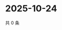 # 2025-10-24

共 0 条

<!-- BEGIN ZHIHUVIDEO -->
<!-- 最后更新时间 Fri Oct 24 2025 11:28:24 GMT+0800 (China Standard Time) -->

<!-- END ZHIHUVIDEO -->
